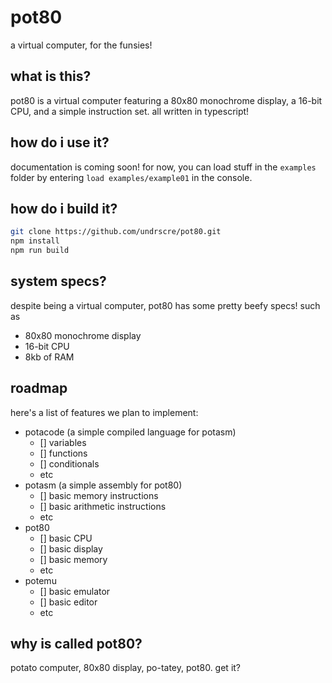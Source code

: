 # pot80
a virtual computer, for the funsies!

## what is this?
pot80 is a virtual computer featuring a 80x80 monochrome display,
a 16-bit CPU, and a simple instruction set. all written in typescript!

## how do i use it?
documentation is coming soon! for now, you can load stuff in the
`examples` folder by entering `load examples/example01` in the console.

## how do i build it?
```bash
git clone https://github.com/undrscre/pot80.git
npm install
npm run build
```

## system specs?
despite being a virtual computer, pot80 has some pretty beefy specs! such as
- 80x80 monochrome display
- 16-bit CPU
- 8kb of RAM

## roadmap
here's a list of features we plan to implement:
- potacode (a simple compiled language for potasm)
    - [] variables
    - [] functions
    - [] conditionals
    - etc
- potasm (a simple assembly for pot80)
    - [] basic memory instructions
    - [] basic arithmetic instructions
    - etc
- pot80
    - [] basic CPU
    - [] basic display
    - [] basic memory
    - etc
- potemu
    - [] basic emulator
    - [] basic editor
    - etc

## why is called pot80?
potato computer, 80x80 display, po-tatey, pot80. get it?
